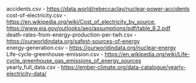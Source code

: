 accidents.csv - https://data.world/rebeccaclay/nuclear-power-accidents  
cost-of-electricity.csv - https://en.wikipedia.org/wiki/Cost_of_electricity_by_source, https://www.eia.gov/outlooks/aeo/assumptions/pdf/table_8.2.pdf  
death-rates-from-energy-production-per-twh.csv - https://ourworldindata.org/safest-sources-of-energy  
energy-generation.csv - https://ourworldindata.org/nuclear-energy  
Life-cycle-greenhouse-emission.csv - https://en.wikipedia.org/wiki/Life-cycle_greenhouse_gas_emissions_of_energy_sources  
yearly_full_data.csv - https://ember-climate.org/data-catalogue/yearly-electricity-data/  
